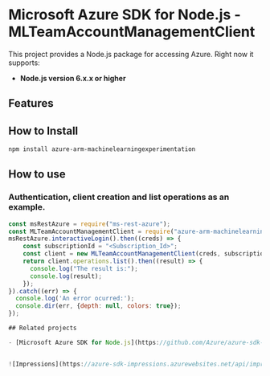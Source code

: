 # Microsoft Azure SDK for Node.js - MLTeamAccountManagementClient
This project provides a Node.js package for accessing Azure. Right now it supports:
- **Node.js version 6.x.x or higher**

## Features


## How to Install

```bash
npm install azure-arm-machinelearningexperimentation
```

## How to use

### Authentication, client creation and list operations as an example.

```javascript
const msRestAzure = require("ms-rest-azure");
const MLTeamAccountManagementClient = require("azure-arm-machinelearningexperimentation");
msRestAzure.interactiveLogin().then((creds) => {
    const subscriptionId = "<Subscription_Id>";
    const client = new MLTeamAccountManagementClient(creds, subscriptionId);
    return client.operations.list().then((result) => {
      console.log("The result is:");
      console.log(result);
    });
}).catch((err) => {
  console.log('An error ocurred:');
  console.dir(err, {depth: null, colors: true});
});

## Related projects

- [Microsoft Azure SDK for Node.js](https://github.com/Azure/azure-sdk-for-node)


![Impressions](https://azure-sdk-impressions.azurewebsites.net/api/impressions/azure-sdk-for-node%2Flib%2Fservices%2FmachinelearningexperimentationManagement%2FREADME.png)
